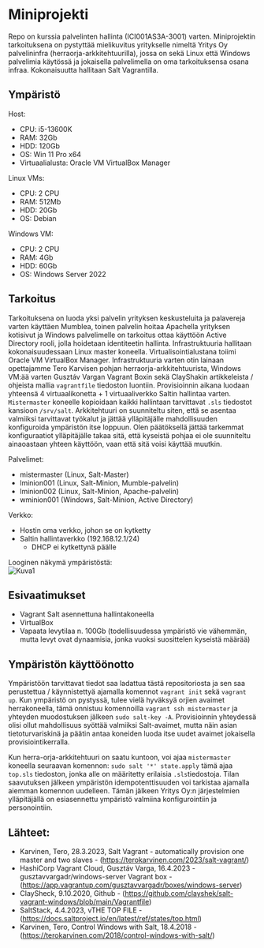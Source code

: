# Miniprojekti
Repo on kurssia palvelinten hallinta (ICI001AS3A-3001) varten. Miniprojektin tarkoituksena on pystyttää mielikuvitus yritykselle nimeltä Yritys Oy palvelininfra (herraorja-arkkitehtuurilla), jossa on sekä Linux että Windows palvelimia käytössä ja jokaisella palvelimella on oma tarkoituksensa osana infraa. Kokonaisuutta hallitaan Salt Vagrantilla.

## Ympäristö

Host:

- CPU: i5-13600K
- RAM: 32Gb
- HDD: 120Gb
- OS: Win 11 Pro x64
- Virtuaalialusta: Oracle VM VirtualBox Manager

Linux VMs:
- CPU: 2 CPU
- RAM: 512Mb
- HDD: 20Gb
- OS: Debian

Windows VM:
- CPU: 2 CPU
- RAM: 4Gb 
- HDD: 60Gb
- OS: Windows Server 2022


## Tarkoitus
Tarkoituksena on luoda yksi palvelin yrityksen keskusteluita ja palavereja varten käyttäen Mumblea, toinen palvelin hoitaa Apachella yrityksen kotisivut ja Windows palvelimelle on tarkoitus ottaa käyttöön Active Directory rooli, jolla hoidetaan identiteetin hallinta. Infrastruktuuria hallitaan kokonaisuudessaan Linux master koneella. Virtualisointialustana toiimi Oracle VM VirtualBox Manager. Infrastruktuuria varten otin lainaan opettajamme Tero Karvisen pohjan herraorja-arkkitehtuurista, Windows VM:ää varten Gusztáv Vargan Vagrant Boxin sekä ClayShakin artikkeleista / ohjeista mallia ```vagrantfile``` tiedoston luontiin. Provisioinnin aikana luodaan yhteensä 4 virtuaalikonetta + 1 virtuaaliverkko Saltin hallintaa varten. ```Mistermaster``` koneelle kopioidaan kaikki hallintaan tarvittavat ```.sls``` tiedostot kansioon ```/srv/salt```. Arkkitehtuuri on suunniteltu siten, että se asentaa valmiiksi tarvittavat työkalut ja jättää ylläpitäjälle mahdollisuuden konfiguroida  ympäristön itse loppuun. Olen päätöksellä jättää tarkemmat konfiguraatiot ylläpitäjälle takaa sitä, että kyseistä pohjaa ei ole suunniteltu ainaoastaan yhteen käyttöön, vaan että sitä voisi käyttää muutkin.


Palvelimet:
- mistermaster (Linux, Salt-Master)
- lminion001 (Linux, Salt-Minion, Mumble-palvelin)
- lminion002 (Linux, Salt-Minion, Apache-palvelin)
- wminion001 (Windows, Salt-Minion, Active Directory)


Verkko:
- Hostin oma verkko, johon se on kytketty
- Saltin hallintaverkko (192.168.12.1/24)
  * DHCP ei kytkettynä päälle


Looginen näkymä ympäristöstä: </br>
![Kuva1](https://user-images.githubusercontent.com/122887740/235692836-e1d3a962-0730-48be-aaf7-3396b811d41b.png)


## Esivaatimukset
- Vagrant Salt asennettuna hallintakoneella
- VirtualBox
- Vapaata levytilaa n. 100Gb (todellisuudessa ympäristö vie vähemmän, mutta levyt ovat dynaamisia, jonka vuoksi suosittelen kyseistä määrää)

## Ympäristön käyttöönotto
Ympäristöön tarvittavat tiedot saa ladattua tästä repositoriosta ja sen saa perustettua / käynnistettyä ajamalla komennot ```vagrant init``` sekä ```vagrant up```. Kun ympäristö on pystyssä, tulee vielä hyväksyä orjien avaimet herrakoneella, tämä onnistuu komennoilla ```vagrant ssh mistermaster``` ja yhteyden muodostuksen jälkeen ```sudo salt-key -A```. Provisioinnin yhteydessä olisi ollut mahdollisuus syöttää valmiiksi Salt-avaimet, mutta näin asian tietoturvariskinä ja päätin antaa koneiden luoda itse uudet avaimet jokaisella provisiointikerralla.


Kun herra-orja-arkkitehtuuri on saatu kuntoon, voi ajaa ```mistermaster``` koneella seuraavan komennon: ```sudo salt '*' state.apply``` tämä ajaa ```top.sls``` tiedoston, jonka alle on määritetty erilaisia ```.sls```tiedostoja. Tilan saavutuksen jälkeen ympäristön idempotenttisuuden voi tarkistaa ajamalla aiemman komennon uudelleen. Tämän jälkeen Yritys Oy:n järjestelmien ylläpitäjällä on esiasennettu ympäristö valmiina konfigurointiin ja personointiin.


## Lähteet:
- Karvinen, Tero, 28.3.2023, Salt Vagrant - automatically provision one master and two slaves - (https://terokarvinen.com/2023/salt-vagrant/)
- HashiCorp Vagrant Cloud, Gusztáv Varga, 16.4.2023 - gusztavvargadr/windows-server Vagrant box - (https://app.vagrantup.com/gusztavvargadr/boxes/windows-server)
- ClaySheck, 9.10.2020, Github  - (https://github.com/clayshek/salt-vagrant-windows/blob/main/Vagrantfile)
- SaltStack, 4.4.2023, vTHE TOP FILE - (https://docs.saltproject.io/en/latest/ref/states/top.html)
- Karvinen, Tero, Control Windows with Salt, 18.4.2018 - (https://terokarvinen.com/2018/control-windows-with-salt/)
